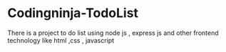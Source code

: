# Codingninja-TodoList
There is a project to do list using node js , express js and other frontend technology like html ,css , javascript
